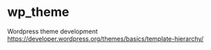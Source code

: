 # wp_theme
Wordpress theme development
https://developer.wordpress.org/themes/basics/template-hierarchy/

